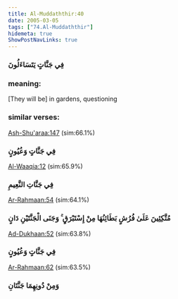 ```yaml
---
title: Al-Muddaththir:40
date: 2005-03-05
tags: ["74.Al-Muddaththir"]
hidemeta: true 
ShowPostNavLinks: true 
---
```

### فِي جَنَّاتٍ يَتَسَاءَلُونَ
### meaning: 
[They will be] in gardens, questioning
### similar verses: 

[Ash-Shu'araa:147](/26/147) (sim:66.1%)

### فِي جَنَّاتٍ وَعُيُونٍ

[Al-Waaqia:12](/56/12) (sim:65.9%)

### فِي جَنَّاتِ النَّعِيمِ

[Ar-Rahmaan:54](/55/54) (sim:64.1%)

### مُتَّكِئِينَ عَلَىٰ فُرُشٍ بَطَائِنُهَا مِنْ إِسْتَبْرَقٍ ۚ وَجَنَى الْجَنَّتَيْنِ دَانٍ

[Ad-Dukhaan:52](/44/52) (sim:63.8%)

### فِي جَنَّاتٍ وَعُيُونٍ

[Ar-Rahmaan:62](/55/62) (sim:63.5%)

### وَمِنْ دُونِهِمَا جَنَّتَانِ
